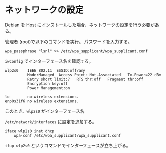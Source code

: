 # ネットワークの設定

Debian を Host にインストールした場合、ネットワークの設定を行う必要がある。

管理者 (root)で以下のコマンドを実行。
パスワードを入力する。

```
wpa_passphrase "lsnl" >> /etc/wpa_supplicant/wpa_supplicant.conf
```

`iwconfig` でインターフェース名を確認する。

```
wlp2s0    IEEE 802.11  ESSID:off/any
          Mode:Managed  Access Point: Not-Associated   Tx-Power=22 dBm
          Retry short limit:7   RTS thr:off   Fragment thr:off
          Encryption key:off
          Power Management:on

lo        no wireless extensions.
enp0s31f6 no wireless extensions.
```

このとき、`wlp2s0` がインターフェース名

`/etc/network/interfaces` に設定を追加する。

```
iface wlp2s0 inet dhcp
	wpa-conf /etc/wpa_supplicant/wpa_supplicant.conf
```

`ifup wlp2s0` というコマンドでインターフェースが立ち上がる。
